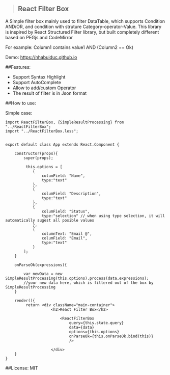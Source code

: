 >## React Filter Box

A Simple filter box mainly used to filter DataTable,  which supports Condition AND/OR, 
and condition with struture Category-operator-Value. This library is inspired by React Structured Filter library,
but built completely different based on PEGjs and CodeMirror

For example: Column1 contains value1 AND (Column2 == Ok)

Demo: https://nhabuiduc.github.io

##Features:

- Support Syntax Highlight
- Support AutoComplete
- Allow to add/custom Operator
- The result of filter is in Json format

##How to use:

Simple case:

```
import ReactFilterBox, {SimpleResultProcessing} from "../ReactFilterBox";    
import "../ReactFilterBox.less";


export default class App extends React.Component {
    
    constructor(props){
        super(props);

         this.options = [
            {
                columField: "Name",
                type:"text"
            },
            {
                columField: "Description",
                type:"text"
            },
            {
                columField: "Status",
                type:"selection" // when using type selection, it will automatically sugest all posible values
            },
            {
                columnText: "Email @",
                columField: "Email",
                type:"text"
            }
        ];
    }

    onParseOk(expressions){

        var newData = new SimpleResultProcessing(this.options).process(data,expressions);
        //your new data here, which is filtered out of the box by SimpleResultProcessing
    }

    render(){
         return <div className="main-container"> 
                    <h2>React Filter Box</h2>
         
                        <ReactFilterBox 
                            query={this.state.query}
                            data={data}
                            options={this.options}
                            onParseOk={this.onParseOk.bind(this)}
                            />
                    
                    </div>
    }
}
```


##License: MIT